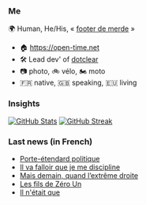 ### Me

🌍 Human, He/His, « [footer de merde](https://open-time.net/post/2013/07/17/La-veritable-histoire-du-Footer-de-merde-) » 
* 🏠 https://open-time.net 
* 🛠️ Lead dev' of [dotclear](https://git.dotclear.org/dev/dotclear)
* 📷 photo, 🚲 vélo, 🏍️ moto 
* 🇫🇷 native, 🇬🇧 speaking, 🇪🇺 living

### Insights

[![GitHub Stats](https://github-readme-stats-sigma-five.vercel.app/api?username=franck-paul)](https://github.com/franck-paul)
[![GitHub Streak](https://github-readme-streak-stats.herokuapp.com?user=franck-paul)](https://git.io/streak-stats)

### Last news (in French)

<!-- BLOG-POST-LIST:START -->
- [Porte-étendard politique](https://open-time.net/post/2023/06/02/Porte-%C3%A9tendard-politique)
- [Il va falloir que je me discipline](https://open-time.net/post/2023/07/01/Il-va-falloir-que-me-discipline)
- [Mais demain, quand l’extrême droite](https://open-time.net/post/2023/06/30/Mais-demain%2C-quand-l%E2%80%99extr%C3%AAme-droite)
- [Les fils de Zéro Un](https://open-time.net/post/2023/06/30/Les-fils-de-Z%C3%A9ro-Un)
- [Il n&#39;était que](https://open-time.net/post/2023/06/30/Il-n-%C3%A9tait-que)
<!-- BLOG-POST-LIST:END -->

